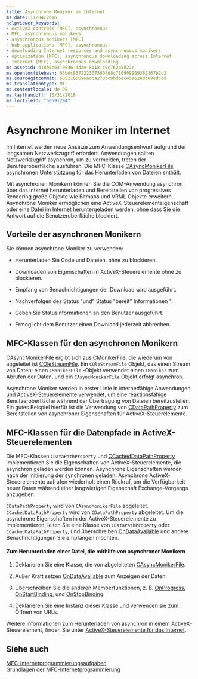 ```yaml
---
title: Asynchrone Moniker im Internet
ms.date: 11/04/2016
helpviewer_keywords:
- ActiveX controls [MFC], asynchronous
- MFC, asynchronous monikers
- asynchronous monikers [MFC]
- Web applications [MFC], asynchronous
- downloading Internet resources and asynchronous monikers
- optimization [MFC], asynchronous downloading across Internet
- Internet [MFC], asynchronous downloading
ms.assetid: 418b0c64-0046-4dae-8118-c9c762b5822e
ms.openlocfilehash: 63bdc8372223075804d8c710909909382167b2c2
ms.sourcegitcommit: 6052185696adca270bc9bdbec45a626dd89cdcdd
ms.translationtype: MT
ms.contentlocale: de-DE
ms.lasthandoff: 10/31/2018
ms.locfileid: "50591294"
---
```

# <a name="asynchronous-monikers-on-the-internet"></a>Asynchrone Moniker im Internet

Im Internet werden neue Ansätze zum Anwendungsentwurf aufgrund der langsamen Netzwerkzugriff erfordert. Anwendungen sollten Netzwerkzugriff asynchron, um zu vermeiden, treten der Benutzeroberfläche ausführen. Die MFC-Klasse [CAsyncMonikerFile](../mfc/reference/casyncmonikerfile-class.md) asynchronen Unterstützung für das Herunterladen von Dateien enthält.

Mit asynchronen Monikern können Sie die COM-Anwendung asynchron über das Internet herunterladen und Bereitstellen von progressives Rendering große Objekte wie Bitmaps und VRML Objekte erweitern. Asynchrone Moniker ermöglichen eine ActiveX-Steuerelementeigenschaft oder eine Datei im Internet heruntergeladen werden, ohne dass Sie die Antwort auf die Benutzeroberfläche blockiert.

## <a name="advantages-of-asynchronous-monikers"></a>Vorteile der asynchronen Monikern

Sie können asynchrone Moniker zu verwenden:

- Herunterladen Sie Code und Dateien, ohne zu blockieren.

- Downloaden von Eigenschaften in ActiveX-Steuerelemente ohne zu blockieren.

- Empfang von Benachrichtigungen der Download wird ausgeführt.

- Nachverfolgen des Status "und" Status "bereit" Informationen ".

- Geben Sie Statusinformationen an den Benutzer ausgeführt.

- Ermöglicht dem Benutzer einen Download jederzeit abbrechen.

## <a name="mfc-classes-for-asynchronous-monikers"></a>MFC-Klassen für den asynchronen Monikern

[CAsyncMonikerFile](../mfc/reference/casyncmonikerfile-class.md) ergibt sich aus [CMonikerFile](../mfc/reference/cmonikerfile-class.md), die wiederum von abgeleitet ist [COleStreamFile](../mfc/reference/colestreamfile-class.md). Ein `COleStreamFile` Objekt, das einen Stream von Daten; einen `CMonikerFile` -Objekt verwendet einen `IMoniker` zum Abrufen der Daten, und ein `CAsyncMonikerFile` Objekt erfolgt asynchron.

Asynchrone Moniker werden in erster Linie in internetfähige Anwendungen und ActiveX-Steuerelemente verwendet, um eine reaktionsfähige Benutzeroberfläche während der Übertragung von Dateien bereitzustellen. Ein gutes Beispiel hierfür ist die Verwendung von [CDataPathProperty](../mfc/reference/cdatapathproperty-class.md) zum Bereitstellen von asynchroner Eigenschaften für ActiveX-Steuerelemente.

## <a name="mfc-classes-for-data-paths-in-activex-controls"></a>MFC-Klassen für die Datenpfade in ActiveX-Steuerelementen

Die MFC-Klassen `CDataPathProperty` und [CCachedDataPathProperty](../mfc/reference/ccacheddatapathproperty-class.md) implementieren Sie die Eigenschaften von ActiveX-Steuerelemente, die asynchron geladen werden können. Asynchrone Eigenschaften werden nach der Initiierung der synchronen geladen. Asynchrone ActiveX-Steuerelemente aufrufen wiederholt einen Rückruf, um die Verfügbarkeit neuer Daten während einer langwierigen Eigenschaft Exchange-Vorgangs anzugeben.

`CDataPathProperty` wird von `CAsyncMonikerFile` abgeleitet. `CCachedDataPathProperty` wird von `CDataPathProperty` abgeleitet. Um die asynchrone Eigenschaften in der ActiveX-Steuerelemente zu implementieren, leiten Sie eine Klasse von `CDataPathProperty` oder `CCachedDataPathProperty`, und überschreiben [OnDataAvailable](../mfc/reference/casyncmonikerfile-class.md#ondataavailable) und andere Benachrichtigungen Sie empfangen möchten.

#### <a name="to-download-a-file-using-asynchronous-monikers"></a>Zum Herunterladen einer Datei, die mithilfe von asynchroner Monikern

1. Deklarieren Sie eine Klasse, die von abgeleiteten [CAsyncMonikerFile](../mfc/reference/casyncmonikerfile-class.md).

1. Außer Kraft setzen [OnDataAvailable](../mfc/reference/casyncmonikerfile-class.md#ondataavailable) zum Anzeigen der Daten.

1. Überschreiben Sie die anderen Memberfunktionen, z. B. [OnProgress](../mfc/reference/casyncmonikerfile-class.md#onprogress), [OnStartBinding](../mfc/reference/casyncmonikerfile-class.md#onstartbinding), und [OnStopBinding](../mfc/reference/casyncmonikerfile-class.md#onstopbinding).

1. Deklarieren Sie eine Instanz dieser Klasse und verwenden sie zum Öffnen von URLs.

Weitere Informationen zum Herunterladen von asynchron in einem ActiveX-Steuerelement, finden Sie unter [ActiveX-Steuerelemente für das Internet](../mfc/activex-controls-on-the-internet.md).

## <a name="see-also"></a>Siehe auch

[MFC-Internetprogrammierungsaufgaben](../mfc/mfc-internet-programming-tasks.md)<br/>
[Grundlagen der MFC-Internetprogrammierung](../mfc/mfc-internet-programming-basics.md)

